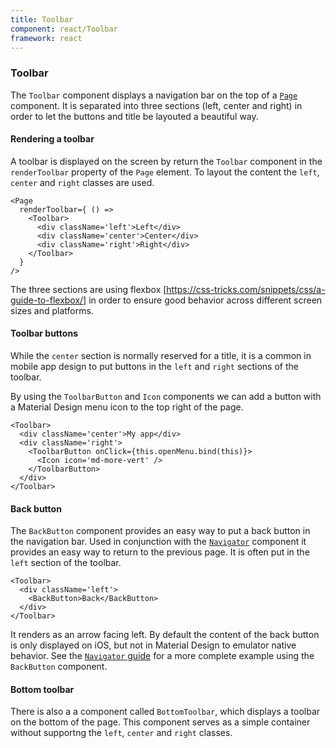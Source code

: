 ```yaml
---
title: Toolbar
component: react/Toolbar
framework: react
---
```


### Toolbar

The `Toolbar` component displays a navigation bar on the top of a [`Page`](Page.html) component. It is separated into three sections (left, center and right) in order to let the buttons and title be layouted a beautiful way.

#### Rendering a toolbar

A toolbar is displayed on the screen by return the `Toolbar` component in the `renderToolbar` property of the `Page` element. To layout the content the `left`, `center` and `right` classes are used.

```
<Page
  renderToolbar={ () =>
    <Toolbar>
      <div className='left'>Left</div>
      <div className='center'>Center</div>
      <div className='right'>Right</div>
    </Toolbar>
  }
/>
```

The three sections are using flexbox [https://css-tricks.com/snippets/css/a-guide-to-flexbox/] in order to ensure good behavior across different screen sizes and platforms.

#### Toolbar buttons

While the `center` section is normally reserved for a title, it is a common in mobile app design to put buttons in the `left` and `right` sections of the toolbar.

By using the `ToolbarButton` and `Icon` components we can add a button with a Material Design menu icon to the top right of the page.

```
<Toolbar>
  <div className='center'>My app</div>
  <div className='right'>
    <ToolbarButton onClick={this.openMenu.bind(this)}>
      <Icon icon='md-more-vert' />
    </ToolbarButton>
  </div>
</Toolbar>
```

#### Back button

The `BackButton` component provides an easy way to put a back button in the navigation bar. Used in conjunction with the [`Navigator`](Navigator.html) component it provides an easy way to return to the previous page. It is often put in the `left` section of the toolbar.

```
<Toolbar>
  <div className='left'>
    <BackButton>Back</BackButton>
  </div>
</Toolbar>
```

It renders as an arrow facing left. By default the content of the back button is only displayed on iOS,  but not in Material Design to emulator native behavior. See the [`Navigator` guide](navigator.html) for a more complete example using the `BackButton` component.

#### Bottom toolbar

There is also a a component called `BottomToolbar`,  which displays a toolbar on the bottom of the page. This component serves as a simple container without supportng the `left`, `center` and `right` classes.
